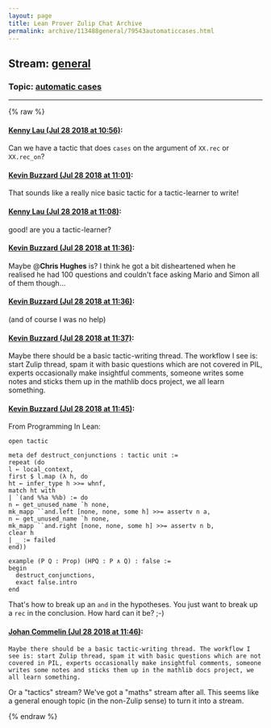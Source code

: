 ```yaml
---
layout: page
title: Lean Prover Zulip Chat Archive 
permalink: archive/113488general/79543automaticcases.html
---
```


## Stream: [general](index.html)
### Topic: [automatic cases](79543automaticcases.html)

---


{% raw %}
#### [ Kenny Lau (Jul 28 2018 at 10:56)](https://leanprover.zulipchat.com/#narrow/stream/113488-general/topic/automatic%20cases/near/130457556):
Can we have a tactic that does `cases` on the argument of `XX.rec` or `XX.rec_on`?

#### [ Kevin Buzzard (Jul 28 2018 at 11:01)](https://leanprover.zulipchat.com/#narrow/stream/113488-general/topic/automatic%20cases/near/130457669):
That sounds like a really nice basic tactic for a tactic-learner to write!

#### [ Kenny Lau (Jul 28 2018 at 11:08)](https://leanprover.zulipchat.com/#narrow/stream/113488-general/topic/automatic%20cases/near/130457886):
good! are you a tactic-learner?

#### [ Kevin Buzzard (Jul 28 2018 at 11:36)](https://leanprover.zulipchat.com/#narrow/stream/113488-general/topic/automatic%20cases/near/130458769):
Maybe @**Chris Hughes** is? I think he got a bit disheartened when he realised he had 100 questions and couldn't face asking Mario and Simon all of them though...

#### [ Kevin Buzzard (Jul 28 2018 at 11:36)](https://leanprover.zulipchat.com/#narrow/stream/113488-general/topic/automatic%20cases/near/130458770):
(and of course I was no help)

#### [ Kevin Buzzard (Jul 28 2018 at 11:37)](https://leanprover.zulipchat.com/#narrow/stream/113488-general/topic/automatic%20cases/near/130458776):
Maybe there should be a basic tactic-writing thread. The workflow I see is: start Zulip thread, spam it with basic questions which are not covered in PIL, experts occasionally make insightful comments, someone writes some notes and sticks them up in the mathlib docs project, we all learn something.

#### [ Kevin Buzzard (Jul 28 2018 at 11:45)](https://leanprover.zulipchat.com/#narrow/stream/113488-general/topic/automatic%20cases/near/130458988):
From Programming In Lean:

```lean
open tactic

meta def destruct_conjunctions : tactic unit :=
repeat (do
l ← local_context,
first $ l.map (λ h, do
ht ← infer_type h >>= whnf,
match ht with
| `(and %%a %%b) := do
n ← get_unused_name `h none,
mk_mapp ``and.left [none, none, some h] >>= assertv n a,
n ← get_unused_name `h none,
mk_mapp ``and.right [none, none, some h] >>= assertv n b,
clear h
| _ := failed
end))

example (P Q : Prop) (HPQ : P ∧ Q) : false :=
begin
  destruct_conjunctions,
  exact false.intro
end
```

That's how to break up an `and` in the hypotheses. You just want to break up a `rec` in the conclusion. How hard can it be? ;-)

#### [ Johan Commelin (Jul 28 2018 at 11:46)](https://leanprover.zulipchat.com/#narrow/stream/113488-general/topic/automatic%20cases/near/130459043):
```quote
Maybe there should be a basic tactic-writing thread. The workflow I see is: start Zulip thread, spam it with basic questions which are not covered in PIL, experts occasionally make insightful comments, someone writes some notes and sticks them up in the mathlib docs project, we all learn something.
```
Or a "tactics" stream? We've got a "maths" stream after all. This seems like a general enough topic (in the non-Zulip sense) to turn it into a stream.


{% endraw %}
